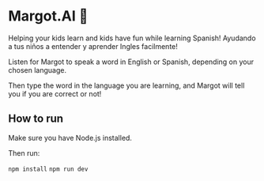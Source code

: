 # Margot.AI :baby:

Helping your kids learn and kids have fun while learning Spanish!
Ayudando a tus niños a entender y aprender Ingles facilmente!

Listen for Margot to speak a word in English or Spanish, depending on your chosen language.

Then type the word in the language you are learning, and Margot will tell you if you are correct or not!

## How to run

Make sure you have Node.js installed.

Then run:

`npm install`
`npm run dev`
